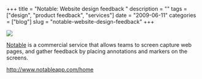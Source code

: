 +++
title = "Notable: Website design feedback "
description = ""
tags = ["design", "product feedback", "services"]
date = "2009-06-11"
categories = ["blog"]
slug = "notable-website-design-feedback"
+++



  <div class="notebook-screenshot"><a href="http://www.notableapp.com/home"><img id='bluga-thumbnail-1633' class='bluga-thumbnail large' src='http://media.konigi.com/bluga/
wt4a315aecaf862.jpg'/></a></div><p><a href="http://www.notableapp.com/home">Notable</a> is a commercial service that allows teams to screen capture web pages, and gather feedback by placing annotations and markers on the screens.</p>
    
  <a href="http://www.notableapp.com/home">http://www.notableapp.com/home</a>
